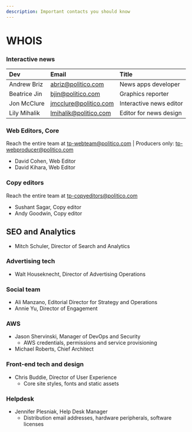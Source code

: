 ```yaml
---
description: Important contacts you should know
---
```


# WHOIS

### Interactive news

| Dev | Email | Title |
| :--- | :--- | :--- |
| Andrew Briz | abriz@politico.com | News apps developer |
| Beatrice Jin | bjin@politico.com | Graphics reporter |
| Jon McClure | jmcclure@politico.com | Interactive news editor |
| Lily Mihalik | lmihalik@politico.com | Editor for news design |



### Web Editors, Core

Reach the entire team at tp-webteam@politico.com \| Producers only: tp-webproducer@politico.com

* David Cohen, Web Editor
* David Kihara, Web Editor

### Copy editors

Reach the entire team at tp-copyeditors@politico.com

* Sushant Sagar, Copy editor
* Andy Goodwin, Copy editor

## SEO and Analytics

* Mitch Schuler, Director of Search and Analytics

### Advertising tech

* Walt Houseknecht, Director of Advertising Operations

### Social team

* Ali Manzano, Editorial Director for Strategy and Operations 
* Annie Yu, Director of Engagement

### AWS

* Jason Shervinski, Manager of DevOps and Security
  * AWS credentials, permissions and service provisioning
* Michael Roberts, Chief Architect

### Front-end tech and design

* Chris Buddie, Director of User Experience
  * Core site styles, fonts and static assets

### Helpdesk

* Jennifer Plesniak, Help Desk Manager
  * Distribution email addresses, hardware peripherals, software licenses

